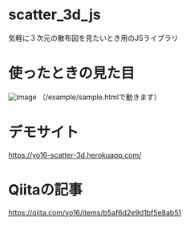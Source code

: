 # scatter_3d_js
気軽に３次元の散布図を見たいとき用のJSライブラリ

# 使ったときの見た目
![image](https://user-images.githubusercontent.com/33010998/159162367-e51f2022-4f70-4de0-8b9b-7b49ce9170e7.png)
（/example/sample.htmlで動きます）

# デモサイト
https://yo16-scatter-3d.herokuapp.com/

# Qiitaの記事
https://qiita.com/yo16/items/b5af6d2e9d1bf5e8ab51
